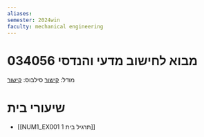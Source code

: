 ```yaml
---
aliases: 
semester: 2024win
faculty: mechanical engineering
---
```


# 034056 מבוא לחישוב מדעי והנדסי

מודל: [קישור](https://moodle2324.technion.ac.il/course/view.php?id=138)
סילבוס: [קישור](https://moodle2324.technion.ac.il/pluginfile.php/203236/mod_resource/content/1/syllabus2023.pdf)

# שיעורי בית
- [[NUM1_EX001 תרגיל בית 1]]